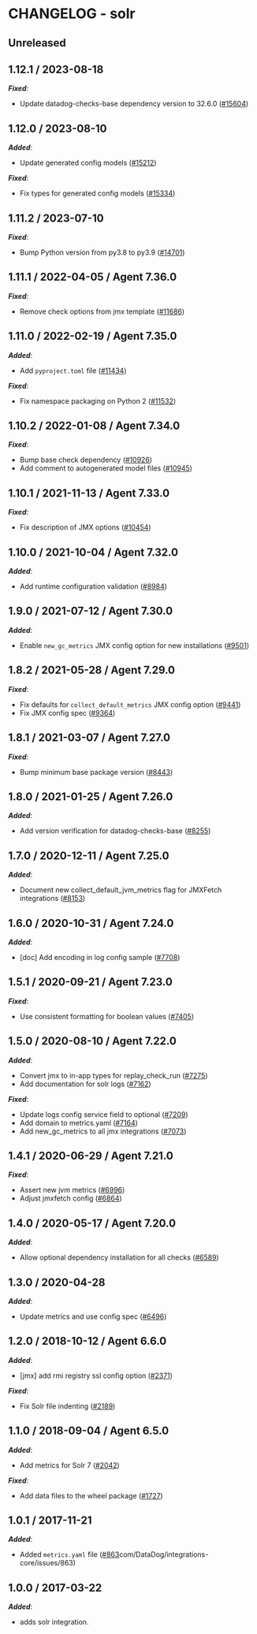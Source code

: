 # CHANGELOG - solr

## Unreleased

## 1.12.1 / 2023-08-18

***Fixed***:

* Update datadog-checks-base dependency version to 32.6.0 ([#15604](https://github.com/DataDog/integrations-core/pull/15604))

## 1.12.0 / 2023-08-10

***Added***:

* Update generated config models ([#15212](https://github.com/DataDog/integrations-core/pull/15212))

***Fixed***:

* Fix types for generated config models ([#15334](https://github.com/DataDog/integrations-core/pull/15334))

## 1.11.2 / 2023-07-10

***Fixed***:

* Bump Python version from py3.8 to py3.9 ([#14701](https://github.com/DataDog/integrations-core/pull/14701))

## 1.11.1 / 2022-04-05 / Agent 7.36.0

***Fixed***:

* Remove check options from jmx template ([#11686](https://github.com/DataDog/integrations-core/pull/11686))

## 1.11.0 / 2022-02-19 / Agent 7.35.0

***Added***:

* Add `pyproject.toml` file ([#11434](https://github.com/DataDog/integrations-core/pull/11434))

***Fixed***:

* Fix namespace packaging on Python 2 ([#11532](https://github.com/DataDog/integrations-core/pull/11532))

## 1.10.2 / 2022-01-08 / Agent 7.34.0

***Fixed***:

* Bump base check dependency ([#10926](https://github.com/DataDog/integrations-core/pull/10926))
* Add comment to autogenerated model files ([#10945](https://github.com/DataDog/integrations-core/pull/10945))

## 1.10.1 / 2021-11-13 / Agent 7.33.0

***Fixed***:

* Fix description of JMX options ([#10454](https://github.com/DataDog/integrations-core/pull/10454))

## 1.10.0 / 2021-10-04 / Agent 7.32.0

***Added***:

* Add runtime configuration validation ([#8984](https://github.com/DataDog/integrations-core/pull/8984))

## 1.9.0 / 2021-07-12 / Agent 7.30.0

***Added***:

* Enable `new_gc_metrics` JMX config option for new installations ([#9501](https://github.com/DataDog/integrations-core/pull/9501))

## 1.8.2 / 2021-05-28 / Agent 7.29.0

***Fixed***:

* Fix defaults for `collect_default_metrics` JMX config option ([#9441](https://github.com/DataDog/integrations-core/pull/9441))
* Fix JMX config spec ([#9364](https://github.com/DataDog/integrations-core/pull/9364))

## 1.8.1 / 2021-03-07 / Agent 7.27.0

***Fixed***:

* Bump minimum base package version ([#8443](https://github.com/DataDog/integrations-core/pull/8443))

## 1.8.0 / 2021-01-25 / Agent 7.26.0

***Added***:

* Add version verification for datadog-checks-base ([#8255](https://github.com/DataDog/integrations-core/pull/8255))

## 1.7.0 / 2020-12-11 / Agent 7.25.0

***Added***:

* Document new collect_default_jvm_metrics flag for JMXFetch integrations ([#8153](https://github.com/DataDog/integrations-core/pull/8153))

## 1.6.0 / 2020-10-31 / Agent 7.24.0

***Added***:

* [doc] Add encoding in log config sample ([#7708](https://github.com/DataDog/integrations-core/pull/7708))

## 1.5.1 / 2020-09-21 / Agent 7.23.0

***Fixed***:

* Use consistent formatting for boolean values ([#7405](https://github.com/DataDog/integrations-core/pull/7405))

## 1.5.0 / 2020-08-10 / Agent 7.22.0

***Added***:

* Convert jmx to in-app types for replay_check_run ([#7275](https://github.com/DataDog/integrations-core/pull/7275))
* Add documentation for solr logs ([#7162](https://github.com/DataDog/integrations-core/pull/7162))

***Fixed***:

* Update logs config service field to optional ([#7209](https://github.com/DataDog/integrations-core/pull/7209))
* Add domain to metrics.yaml ([#7164](https://github.com/DataDog/integrations-core/pull/7164))
* Add new_gc_metrics to all jmx integrations ([#7073](https://github.com/DataDog/integrations-core/pull/7073))

## 1.4.1 / 2020-06-29 / Agent 7.21.0

***Fixed***:

* Assert new jvm metrics ([#6996](https://github.com/DataDog/integrations-core/pull/6996))
* Adjust jmxfetch config ([#6864](https://github.com/DataDog/integrations-core/pull/6864))

## 1.4.0 / 2020-05-17 / Agent 7.20.0

***Added***:

* Allow optional dependency installation for all checks ([#6589](https://github.com/DataDog/integrations-core/pull/6589))

## 1.3.0 / 2020-04-28

***Added***:

* Update metrics and use config spec ([#6496](https://github.com/DataDog/integrations-core/pull/6496))

## 1.2.0 / 2018-10-12 / Agent 6.6.0

***Added***:

* [jmx] add rmi registry ssl config option ([#2371](https://github.com/DataDog/integrations-core/pull/2371))

***Fixed***:

* Fix Solr file indenting ([#2189](https://github.com/DataDog/integrations-core/pull/2189))

## 1.1.0 / 2018-09-04 / Agent 6.5.0

***Added***:

* Add metrics for Solr 7 ([#2042](https://github.com/DataDog/integrations-core/pull/2042))

***Fixed***:

* Add data files to the wheel package ([#1727](https://github.com/DataDog/integrations-core/pull/1727))

## 1.0.1 / 2017-11-21

***Added***:

* Added `metrics.yaml` file ([#863](https://github)com/DataDog/integrations-core/issues/863)

## 1.0.0 / 2017-03-22

***Added***:

* adds solr integration.

